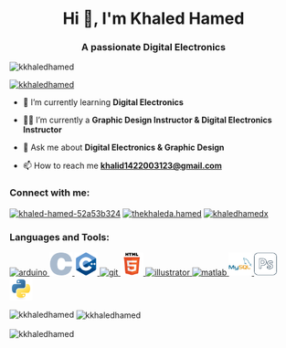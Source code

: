 <h1 align="center">Hi 👋, I'm Khaled Hamed</h1>
<h3 align="center">A passionate Digital Electronics</h3>

<p align="left"> <img src="https://komarev.com/ghpvc/?username=kkhaledhamed&label=Profile%20views&color=0e75b6&style=flat" alt="kkhaledhamed" /> </p>

<p align="left"> <a href="https://github.com/ryo-ma/github-profile-trophy"><img src="https://github-profile-trophy.vercel.app/?username=kkhaledhamed" alt="kkhaledhamed" /></a> </p>

- 🌱 I’m currently learning **Digital Electronics**
  
- 👨‍💻 I’m currently a **Graphic Design Instructor & Digital Electronics Instructor** 

- 💬 Ask me about **Digital Electronics & Graphic Design**

- 📫 How to reach me **khalid1422003123@gmail.com**

<h3 align="left">Connect with me:</h3>
<p align="left">
<a href="https://linkedin.com/in/khaled-hamed-52a53b324" target="blank"><img align="center" src="https://raw.githubusercontent.com/rahuldkjain/github-profile-readme-generator/master/src/images/icons/Social/linked-in-alt.svg" alt="khaled-hamed-52a53b324" height="30" width="40" /></a>
<a href="https://fb.com/thekhaleda.hamed" target="blank"><img align="center" src="https://raw.githubusercontent.com/rahuldkjain/github-profile-readme-generator/master/src/images/icons/Social/facebook.svg" alt="thekhaleda.hamed" height="30" width="40" /></a>
<a href="https://instagram.com/khaledhamedx" target="blank"><img align="center" src="https://raw.githubusercontent.com/rahuldkjain/github-profile-readme-generator/master/src/images/icons/Social/instagram.svg" alt="khaledhamedx" height="30" width="40" /></a>
</p>

<h3 align="left">Languages and Tools:</h3>
<p align="left"> <a href="https://www.arduino.cc/" target="_blank" rel="noreferrer"> <img src="https://cdn.worldvectorlogo.com/logos/arduino-1.svg" alt="arduino" width="40" height="40"/> </a> <a href="https://www.cprogramming.com/" target="_blank" rel="noreferrer"> <img src="https://raw.githubusercontent.com/devicons/devicon/master/icons/c/c-original.svg" alt="c" width="40" height="40"/> </a> <a href="https://www.w3schools.com/cpp/" target="_blank" rel="noreferrer"> <img src="https://raw.githubusercontent.com/devicons/devicon/master/icons/cplusplus/cplusplus-original.svg" alt="cplusplus" width="40" height="40"/> </a> <a href="https://git-scm.com/" target="_blank" rel="noreferrer"> <img src="https://www.vectorlogo.zone/logos/git-scm/git-scm-icon.svg" alt="git" width="40" height="40"/> </a> <a href="https://www.w3.org/html/" target="_blank" rel="noreferrer"> <img src="https://raw.githubusercontent.com/devicons/devicon/master/icons/html5/html5-original-wordmark.svg" alt="html5" width="40" height="40"/> </a> <a href="https://www.adobe.com/in/products/illustrator.html" target="_blank" rel="noreferrer"> <img src="https://www.vectorlogo.zone/logos/adobe_illustrator/adobe_illustrator-icon.svg" alt="illustrator" width="40" height="40"/> </a> <a href="https://www.mathworks.com/" target="_blank" rel="noreferrer"> <img src="https://upload.wikimedia.org/wikipedia/commons/2/21/Matlab_Logo.png" alt="matlab" width="40" height="40"/> </a> <a href="https://www.mysql.com/" target="_blank" rel="noreferrer"> <img src="https://raw.githubusercontent.com/devicons/devicon/master/icons/mysql/mysql-original-wordmark.svg" alt="mysql" width="40" height="40"/> </a> <a href="https://www.photoshop.com/en" target="_blank" rel="noreferrer"> <img src="https://raw.githubusercontent.com/devicons/devicon/master/icons/photoshop/photoshop-line.svg" alt="photoshop" width="40" height="40"/> </a> <a href="https://www.python.org" target="_blank" rel="noreferrer"> <img src="https://raw.githubusercontent.com/devicons/devicon/master/icons/python/python-original.svg" alt="python" width="40" height="40"/> </a> </p>

<p><img align="left" src="https://github-readme-stats.vercel.app/api/top-langs?username=kkhaledhamed&show_icons=true&locale=en&layout=compact" alt="kkhaledhamed" /></p>

<p>&nbsp;<img align="center" src="https://github-readme-stats.vercel.app/api?username=kkhaledhamed&show_icons=true&locale=en" alt="kkhaledhamed" /></p>

<p><img align="center" src="https://github-readme-streak-stats.herokuapp.com/?user=kkhaledhamed&" alt="kkhaledhamed" /></p>
